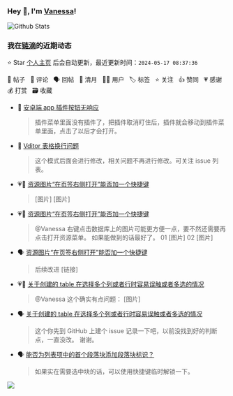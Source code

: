 ### Hey 👋, I'm [Vanessa](http://vanessa.b3log.org/)!

![Github Stats](https://github-readme-stats.vercel.app/api?username=Vanessa219&show_icons=true)

<!--events start -->

### 我在[链滴](https://ld246.com)的近期动态

⭐️ Star [个人主页](https://github.com/Vanessa219/Vanessa219) 后会自动更新，最近更新时间：`2024-05-17 08:37:36`

📝 帖子 &nbsp; 💬 评论 &nbsp; 🗣 回帖 &nbsp; 🌙 清月 &nbsp; 👨‍💻 用户 &nbsp; 🏷️ 标签 &nbsp; ⭐️ 关注 &nbsp; 👍 赞同 &nbsp; 💗 感谢 &nbsp; 💰 打赏 &nbsp; 🗃 收藏

* 💬 [安卓端 app 插件按钮无响应](https://ld246.com/article/1715697574289/comment/1715770669731#comments)

  > 插件菜单里面没有插件了，把插件取消盯住后，插件就会移动到插件菜单里面，点击了以后才会打开。
* 💬 [Vditor 表格换行问题](https://ld246.com/article/1715658531067/comment/1715767428507#comments)

  > 这个模式后面会进行修改，相关问题不再进行修改。可关注 issue 列表。
* 💗📝 [资源图片“在页签右侧打开”能否加一个快捷键](https://ld246.com/article/1715002885146)

  > [图片] [图片]
* 💗💬 [资源图片“在页签右侧打开”能否加一个快捷键](https://ld246.com/article/1715002885146/comment/1715218799795#comments)

  > @Vanessa 右键点击数据库上的图片可能更方便一点，要不然还需要再点击打开资源菜单。 如果能做到的话最好了。 01 [图片] 02 [图片]
* 🗣 [资源图片“在页签右侧打开”能否加一个快捷键](https://ld246.com/article/1715002885146/comment/1715218799795#comments)

  > 后续改进 [链接]
* 💗💬 [关于创建的 table 在选择多个列或者行时容易误触或者多选的情况](https://ld246.com/article/1715067367781/comment/1715071238531#comments)

  > @Vanessa 这个确实有点问题： [图片]
* 🗣 [关于创建的 table 在选择多个列或者行时容易误触或者多选的情况](https://ld246.com/article/1715067367781/comment/1715071238531#comments)

  > 这个你先到 GitHub 上建个 issue 记录一下吧，以前没找到好的判断点，一直没改。 谢谢。
* 🗣 [能否为列表项中的首个段落块添加段落块标识？](https://ld246.com/article/1714667429814/comment/1715218716995#comments)

  > 如果实在需要选中块的话，可以使用快捷键临时解锁一下。


<!--events end -->

<a title="Hits" target="_blank" href="https://github.com/Vanessa219/Vanessa219"><img src="https://hits.b3log.org/Vanessa219/Vanessa219.svg"></a>
